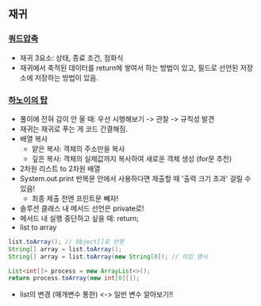 ## 재귀
### [쿼드압축](프로그래머스/Lv.2/68936. 쿼드압축 후 개수 세기)
- 재귀 3요소: 상태, 종료 조건, 점화식
- 재귀에서 축적된 데이터를 return에 쌓여서 하는 방법이 있고, 필드로 선언된 저장소에 저장하는 방법이 있음.

### [하노이의 탑](프로그래머스/Lv.2/12946. 하노이의 탑)
- 풀이에 전혀 감이 안 올 때: 우선 시행해보기 -> 관찰 -> 규칙성 발견
- 재귀는 재귀로 푸는 게 코드 간결해짐.
- 배열 복사
  - 얕은 복사: 객체의 주소만을 복사
  - 깊은 복사: 객체의 실제값까지 복사하여 새로운 객체 생성 (for문 추천)
- 2차원 리스트 to 2차원 배열
- System.out.print 반복문 안에서 사용하다면 제출할 때 '출력 크기 초과' 걸릴 수 있음!
  - 최종 제출 전엔 프린트문 빼자!
- 솔루션 클래스 내 메서드 선언은 private로!
- 메서드 내 실행 중단하고 싶을 때: return;
- list to array
```java
list.toArray(); // Object[]로 반환
String[] array = list.toArray();
String[] array = list.toArray(new String[0]); // 타입 명시

List<int[]> process = new ArrayList<>();
return process.toArray(new int[0][]);
```
- list의 변경 (매개변수 통한) <-> 일반 변수 알아보기!!